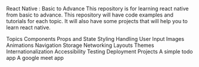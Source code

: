 React Native : Basic to Advance
This repository is for learning react native from basic to advance. This repository will have code examples and tutorials for each topic. It will also have some projects that will help you to learn react native.

Topics
Components
Props and State
Styling
Handling User Input
Images
Animations
Navigation
Storage
Networking
Layouts
Themes
Internationalization
Accessibility
Testing
Deployment
Projects
A simple todo app
A google meet app
